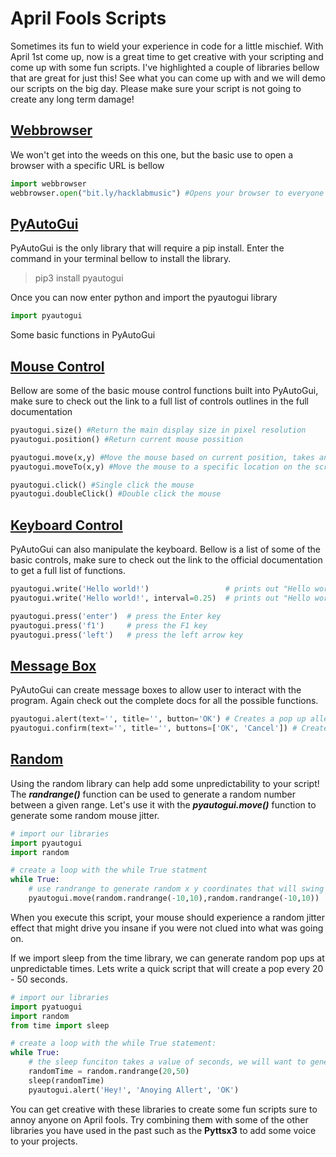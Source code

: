 # April Fools Scripts

Sometimes its fun to wield your experience in code for a little mischief. With April 1st come up, now is a great time to get creative with your scripting and come up with some fun scripts. I've highlighted a couple of libraries bellow that are great for just this! See what you can come up with and we will demo our scripts on the big day. Please make sure your script is not going to create any long term damage!

## [Webbrowser](https://docs.python.org/3/library/webbrowser.html)

We won't get into the weeds on this one, but the basic use to open a browser with a specific URL is bellow

```python
import webbrowser
webbrowser.open("bit.ly/hacklabmusic") #Opens your browser to everyone's favorite jam
```



## [PyAutoGui](https://pyautogui.readthedocs.io/en/latest/)

PyAutoGui is the only library that will require a pip install. Enter the command in your terminal bellow to install the library.

> pip3 install pyautogui

Once you can now enter python and import the pyautogui library

```python
import pyautogui
```

Some basic functions in PyAutoGui

## [Mouse Control](https://pyautogui.readthedocs.io/en/latest/mouse.html)

Bellow are some of the basic mouse control functions built into PyAutoGui, make sure to check out the link to a full list of controls outlines in the full documentation

```python
pyautogui.size() #Return the main display size in pixel resolution
pyautogui.position() #Return current mouse possition 

pyautogui.move(x,y) #Move the mouse based on current position, takes an X and Y integer argument
pyautogui.moveTo(x,y) #Move the mouse to a specific location on the screen with an X and Y integerger

pyautogui.click() #Single click the mouse
pyautogui.doubleClick() #Double click the mouse
```

## [Keyboard Control](https://pyautogui.readthedocs.io/en/latest/keyboard.html)

PyAutoGui can also manipulate the keyboard. Bellow is a list of  some of the basic controls, make sure to check out the link to the official documentation to get a full list of functions. 

```python
pyautogui.write('Hello world!')                 # prints out "Hello world!" instantly
pyautogui.write('Hello world!', interval=0.25)  # prints out "Hello world!" with a quarter second delay after each character

pyautogui.press('enter')  # press the Enter key
pyautogui.press('f1')     # press the F1 key
pyautogui.press('left')   # press the left arrow key
```

## [Message Box](https://pyautogui.readthedocs.io/en/latest/msgbox.html)

PyAutoGui can create message boxes to allow user to interact with the program. Again check out the complete docs for all the possible functions. 

```python
pyautogui.alert(text='', title='', button='OK') # Creates a pop up allert that will halt your program
pyautogui.confirm(text='', title='', buttons=['OK', 'Cancel']) # Creates a pop up with multiple options
```

## [Random](https://docs.python.org/3/library/random.html)

Using the random library can help add some unpredictability to your script! The ***randrange()*** function can be used to generate a random number between a given range. Let's use it with the ***pyautogui.move()*** function to generate some random mouse jitter.

```python 
# import our libraries
import pyautogui
import random

# create a loop with the while True statment
while True:
    # use randrange to generate random x y coordinates that will swing between 20 pixels 
    pyautogui.move(random.randrange(-10,10),random.randrange(-10,10))
```

When you execute this script, your mouse should experience a random jitter effect that might drive you insane if you were not clued into what was going on. 

If we import sleep from the time library, we can generate random pop ups at unpredictable times. Lets write a quick script that will create a pop every 20 - 50 seconds. 

```python
# import our libraries
import pyatuogui
import random
from time import sleep

# create a loop with the while True statement:
while True:
    # the sleep funciton takes a value of seconds, we will want to generate a random number between 20 - 50
    randomTime = random.randrange(20,50)
    sleep(randomTime)
    pyautogui.alert('Hey!', 'Anoying Allert', 'OK')
```

You can get creative with these libraries to create some fun scripts sure to annoy anyone on April fools. Try combining them with some of the other libraries you have used in the past such as the **Pyttsx3** to add some voice to your projects. 
